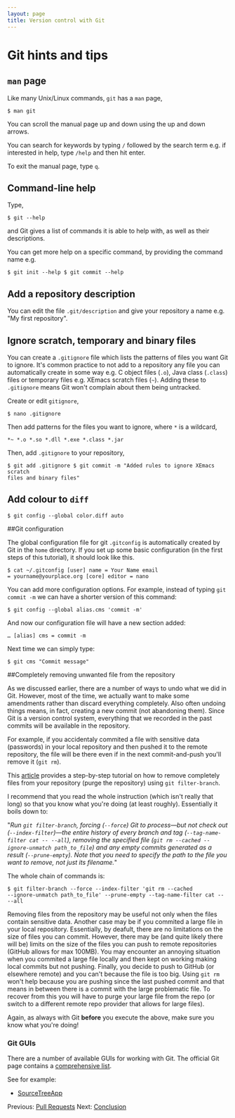```yaml
---
layout: page
title: Version control with Git  
---
```

# Git hints and tips

## `man` page

Like many Unix/Linux commands, `git` has a `man` page,

    $ man git

You can scroll the manual page up and down using the up and down arrows.

You can search for keywords by typing `/` followed by the search term e.g. if
interested in help, type `/help` and then hit enter.

To exit the manual page, type `q`.

## Command-line help

Type,

    $ git --help

and Git gives a list of commands it is able to help with, as well as their
descriptions. 

You can get more help on a specific command, by providing the command name e.g.

    $ git init --help $ git commit --help

## Add a repository description

You can edit the file `.git/description` and give your repository a name e.g.
"My first repository".

## Ignore scratch, temporary and binary files

You can create a `.gitignore` file which lists the patterns of files you want
Git to ignore. It's common practice to not add to a repository any file you can
automatically create in some way e.g. C object files (`.o`), Java class
(`.class`) files or temporary files e.g. XEmacs scratch files (`~`). Adding
these to `.gitignore` means Git won't complain about them being untracked.

Create or edit `gitignore`,

    $ nano .gitignore

Then add patterns for the files you want to ignore, where `*` is a wildcard,

    *~ *.o *.so *.dll *.exe *.class *.jar

Then, add `.gitignore` to your repository,

    $ git add .gitignore $ git commit -m "Added rules to ignore XEmacs scratch
    files and binary files"

## Add colour to `diff`

    $ git config --global color.diff auto
    
    
##Git configuration

The global configuration file for git `.gitconfig` is automatically created by
Git in the `home` directory. If you set up some basic configuration (in the
first steps of this tutorial), it should look like this.

	$ cat ~/.gitconfig [user] name = Your Name email
	= yourname@yourplace.org [core] editor = nano
     	
You can add more configuration options. For example, instead of typing `git
commit -m` we can have a shorter version of this command:

	$ git config --global alias.cms 'commit -m'
	 

And now our configuration file will have a new section added:
	
	… [alias] cms = commit -m
	
Next time we can simply type:
	
	$ git cms "Commit message"
	
	

##Completely removing unwanted file from the repository    

As we discussed earlier, there are a number of ways to undo what we did in Git.
However, most of the time, we actually want to make some amendments rather than
discard everything completely. Also often undoing things means, in fact,
creating a new commit (not abandoning them). Since Git is a version control
system, everything that we recorded in the past commits will be available in
the repository. 

For example, if you accidentaly commited a file with sensitive data (passwords)
in your local repository and then pushed it to the remote repository, the file
will be there even if in the next commit-and-push you'll remove it (`git rm`).

This [article](https://help.github.com/articles/remove-sensitive-data) provides
a step-by-step tutorial on how to remove completely files from your repository
(purge the repository) using `git filter-branch`.

I recommend that you read the whole instruction (which isn't really that long)
so that you know what you're doing (at least roughly). Essentially it boils
down to:
 
"*Run `git filter-branch`, forcing (`--force`) Git to process—but not check out
(`--index-filter`)—the entire history of every branch and tag
(`--tag-name-filter cat -- --all`), removing the specified file (`git rm
--cached --ignore-unmatch path_to_file`) and any empty commits generated as
a result (`--prune-empty`). Note that you need to specify the path to the file
you want to remove, not just its filename.*"
 
 The whole chain of commands is:
 
	$ git filter-branch --force --index-filter 'git rm --cached
	--ignore-unmatch path_to_file' --prune-empty --tag-name-filter cat --
	--all


Removing files from the repository may be useful not only when the files
contain sensitive data. Another case may be if you commited a large file in
your local repository. Essentially, by deafult, there are no limitations on the
size of files you can commit. However, there may be (and quite likely there
will be) limits on the size of the files you can push to remote repositories
(GitHub allows for max 100MB). You may encounter an annoying situation when you
commited a large file locally and then kept on working making local commits but
not pushing. Finally, you decide to push to GitHub (or elsewhere remote) and
you can't because the file is too big. Using `git rm` won't help because you
are pushing since the last pushed commit and that means in between there is
a commit with the large problematic file. To recover from this you will have to
purge your large file from the repo (or switch to a different remote repo
provider that allows for large files).

Again, as always with Git **before** you execute the above, make sure you know
what you're doing!


### Git GUIs

There are a number of available GUIs for working with Git. The official Git
page contains a [comprehensive list](http://git-scm.com/downloads/guis).

See for example: 

* [SourceTreeApp](http://www.sourcetreeapp.com/)



Previous: [Pull Requests](07-pullrequests.html) Next:
[Conclusion](09-conclusion.html)
